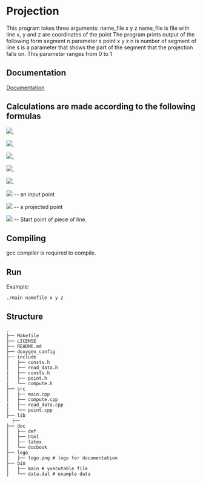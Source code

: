 # Projection
This program takes three arguments: name_file x y z name_file is file with line x, y and z are coordinates of
the point The program prints output of the following form segment n parameter s point x y z n is number of segment
of line s is a parameter that shows the part of the segment that the projection falls on. This parameter ranges from
0 to 1
## Documentation

[Documentation](http://http://95.182.120.139:8000)

## Calculations are made according to the following formulas
<img src="https://render.githubusercontent.com/render/math?math=x_2 (y_2) (z_2) = x_1 (y_1) (z_1) - P \cos(\alpha) (\cos(\beta)) (\cos(\gamma))">, 

<img src="https://render.githubusercontent.com/render/math?math=P = \frac{MM_1(x_1 - x_0) + MM_2(y_1 - y_0) + MM_3(z_1 - z_0)}{\sqrt{MM_1^2 + MM_2^2 + MM_3^2}}">, 

<img src="https://render.githubusercontent.com/render/math?math=\cos(\alpha) = \frac{MM_1}{\sqrt{MM_1^2 + MM_2^2 + MM_3^2}}">, 

<img src="https://render.githubusercontent.com/render/math?math=\cos(\beta) = \frac{MM_2}{\sqrt{MM_1^2 + MM_2^2 + MM_3^2}}">, 

<img src="https://render.githubusercontent.com/render/math?math=\cos(\gamma) = \frac{MM_3}{\sqrt{MM_1^2 + MM_2^2 + MM_3^2}}">.

<img src="https://render.githubusercontent.com/render/math?math=O(x_1, y_1, z_1)"> -- an input point

<img src="https://render.githubusercontent.com/render/math?math=O(x_2, y_2, z_2)"> -- a projected point

<img src="https://render.githubusercontent.com/render/math?math=O(x_0, y_0, z_0)"> -- Start point of piece of line. 

## Сompiling
gcc compiler is required to compile.

## Run
Example:

```./main namefile x y z ```

## Structure
```
.
├── Makefile
├── LICENSE
├── README.md
├── doxygen_config
├── include
│   ├── consts.h
│   ├── read_data.h
|   ├── consts.h
│   ├── point.h
|   └── compute.h
├── src
│   ├── main.cpp
|   ├── compute.cpp
|   ├── read_data.cpp
│   └── point.cpp
├── lib
  ├── 
├── doc                 
│   ├── def             
│   ├── html             
│   ├── latex            
│   └── docbook
├── logo                 
│   ├── logo.png # logo for documentation            
├── bin
│   ├── main # уxecutable file
│   └── data.dat # example data
```
